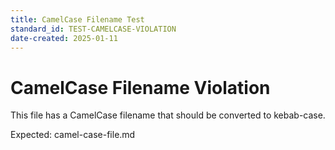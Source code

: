 ```yaml
---
title: CamelCase Filename Test
standard_id: TEST-CAMELCASE-VIOLATION
date-created: 2025-01-11
---
```


# CamelCase Filename Violation

This file has a CamelCase filename that should be converted to kebab-case.

Expected: camel-case-file.md 